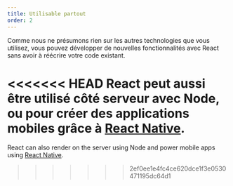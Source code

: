 ```yaml
---
title: Utilisable partout
order: 2
---
```


Comme nous ne présumons rien sur les autres technologies que vous utilisez, vous pouvez développer de nouvelles fonctionnalités avec React sans avoir à réécrire votre code existant.

<<<<<<< HEAD
React peut aussi être utilisé côté serveur avec Node, ou pour créer des applications mobiles grâce à [React Native](https://facebook.github.io/react-native/).
=======
React can also render on the server using Node and power mobile apps using [React Native](https://reactnative.dev/).
>>>>>>> 2ef0ee1e4fc4ce620dce1f3e0530471195dc64d1
